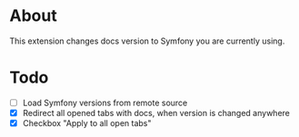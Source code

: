 # About
This extension changes docs version to Symfony you are currently using.
# Todo
- [ ] Load Symfony versions from remote source
- [x] Redirect all opened tabs with docs, when version is changed anywhere
- [x] Checkbox "Apply to all open tabs"